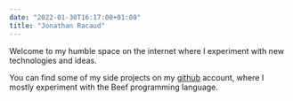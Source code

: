 ```yaml
---
date: "2022-01-30T16:17:00+01:00"
title: "Jonathan Racaud"
---
```


Welcome to my humble space on the internet where I experiment with new technologies and ideas.

You can find some of my side projects on my [github](https://github.com/Jonathan-Racaud/) account, where I mostly experiment with the Beef programming language.